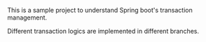 This is a sample project to understand Spring boot's transaction management.

Different transaction logics are implemented in different branches.
